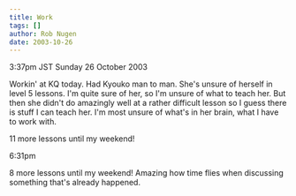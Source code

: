 ```yaml
---
title: Work
tags: []
author: Rob Nugen
date: 2003-10-26
---
```


<p class=date>3:37pm JST Sunday 26 October 2003</p>

<p>Workin' at KQ today.  Had Kyouko man to man.  She's unsure of
herself in level 5 lessons.  I'm quite sure of her, so I'm unsure of
what to teach her.  But then she didn't do amazingly well at a rather
difficult lesson so I guess there is stuff I can teach her.  I'm most
unsure of what's in her brain, what I have to work with.</p>

<p>11 more lessons until my weekend!</p>

<p class=date>6:31pm</p>

<p>8 more lessons until my weekend!  Amazing how time flies when
discussing something that's already happened.</p>
